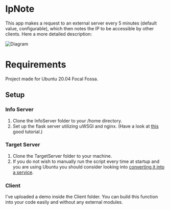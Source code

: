 # IpNote

This app makes a request to an external server every 5 minutes (default value, configurable), which then notes the IP to be accessible by other clients.
Here a more detailed description:

![Diagram](https://user-images.githubusercontent.com/95703244/169898909-bb27b070-7ae3-4b32-82f4-241ce7d973b3.png)

# Requirements
Project made for Ubuntu 20.04 Focal Fossa.

## Setup
### Info Server
1. Clone the InfoServer folder to your /home directory.
2. Set up the flask server utilizing uWSGI and nginx. (Have a look at [this](https://www.digitalocean.com/community/tutorials/how-to-serve-flask-applications-with-uswgi-and-nginx-on-ubuntu-18-04) good tutorial.)
### Target Server
1. Clone the TargetServer folder to your machine.
2. If you do not wish to manually run the script every time at startup and you are using Ubuntu you should consider looking into [converting it into a service](https://websofttechs.com/tutorials/how-to-setup-python-script-autorun-in-ubuntu-18-04/).
### Client
I've uploaded a demo inside the Client folder. You can build this function into your code easily and without any external modules.
